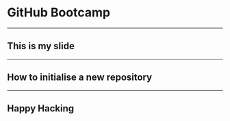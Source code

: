 <!-- slides.md -->

# GitHub Bootcamp

---

## This is my slide

---

## How to initialise a new repository

---

## Happy Hacking